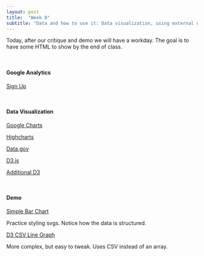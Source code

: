 ```yaml
---
layout: post
title:  "Week 8"
subtitle: "Data and how to use it: Data visualization, using external data, APIs"
---
```

<div id = "week8" class="anchor">
</div>

Today, after our critique and demo we will have a workday. The goal is to have some HTML to show by the end of class.

<br>

#### Google Analytics
[Sign Up](https://www.google.com/analytics/)

<br>

#### Data Visualization

[Google Charts](https://developers.google.com/chart/interactive/docs/gallery)

[Highcharts](http://www.highcharts.com/demo/line-basic)

[Data.gov](data.gov)

[D3.js](http://d3js.org/)

[Additional D3](http://bl.ocks.org/mbostock)

<br>

#### Demo

[Simple Bar Chart](http://bl.ocks.org/d3noob/b3ff6ae1c120eea654b5)

Practice styling svgs. Notice how the data is structured.

[D3 CSV Line Graph](http://bl.ocks.org/d3noob/b3ff6ae1c120eea654b5)

More complex, but easy to tweak. Uses CSV instead of an array.
<br>
